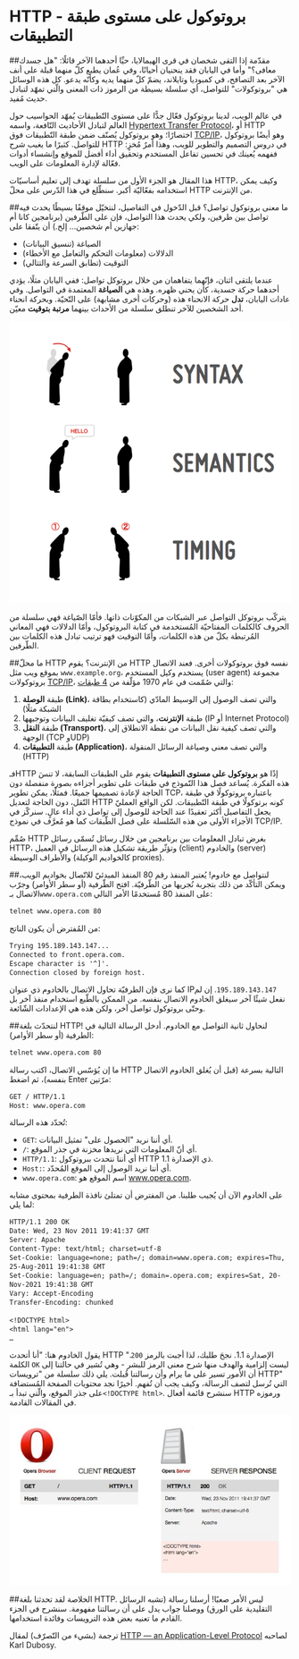 HTTP - بروتوكول على مستوى طبقة التطبيقات
====================================
##مقدّمة
إذا التقى شخصان في قرى الهيمالايا، حيِّا أحدهما الآخر قائلًا: "هل جسدك معافى؟" وأما في اليابان فقد ينحنيان أحيانًا، وفي عُمان يطبع كلّ منهما قبلة على أنف الآخر بعد التصافح، في كمبوديا وتايلاند، يضمّ كلّ منهما يديه وكأنّه يدعو. كل هذه الوسائل هي "بروتوكولات" للتواصل، أي سلسلة بسيطة من الرموز ذات المعنى والّتي تمهّد لتبادل حديث مُفيد.

في عالم الويب، لدينا بروتوكول فعّال جدًّا على مستوى التّطبيقات يُمهّد الحواسيب حول العالم لتبادل الأحاديث النّافعة، واسمه [Hypertext Transfer Protocol](https://en.wikipedia.org/wiki/HTTP)، أو HTTP اختصارًا؛ وهو بروتوكول يُصنّف ضمن طبقة التّطبيقات فوق [TCP/IP](https://en.wikipedia.org/wiki/TCP/IP_model)، وهو أيضًا بروتوكول للتواصل. كثيرًا ما يغيب شرح HTTP في دروس التصميم والتطوير للويب، وهذا أمرٌ مُخزٍ: ففهمه يُعينك في تحسين تفاعل المستخدم وتحقيق أداء أفضل للموقع وإنشساء أدوات فعّالة لإدارة المعلومات على الويب.

هذا المقال هو الجزء الأول من سلسلة تهدف إلى تعليم أساسيّات HTTP، وكيف يمكن استخدامه بفعّاليّة أكبر. سنطّلع في هذا الدّرس على محلّ HTTP من الإنترنت.

##ما معنى بروتوكول تواصل؟
قبل الدّخول في التفاصيل، لنتخيّل موقفًا بسيطًا يحدث فيه تواصل بين طرفين، ولكي يحدث هذا التواصل، فإن على الطّرفين (برنامجين كانا أم جهازين أم شخصين... إلخ.) أن يتّفقا على:

* الصياغة (تنسيق البيانات)
* الدلالات (معلومات التحكم والتعامل مع الأخطاء)
* التوقيت (تطابق السرعة والتتالي)

عندما يلتقى اثنان، فإنّهما يتفاهمان من خلال بروتوكل تواصل: ففي اليابان مثلًا، يؤدي أحدهما حركة جسدية، كأن يحني ظهره. وهذه هي **الصياغة** المعتمدة في التواصل. وفي عادات اليابان، **تدل** حركة الانحناء هذه (وحركات أخرى مشابهة) على التّحيّة. وبحركة انحناء أحد الشخصين للآخر تنطلق سلسلة من الأحداث بينهما **مرتبة بتوقيت** معيّن.

![بروتوكول التواصل](communication.png)

يتركّب بروتوكل التواصل عبر الشبكات من المكوّنات ذاتها. فأمّا الصّياغة فهي سلسلة من الحروف كالكلمات المفتاحيّة المُستخدمة في كتابة البروتوكول، وأمّا الدلالات فهي المعاني المُرتبطة بكلّ من هذه الكلمات، وأمّا التوقيت فهو ترتيب تبادل هذه الكلمات بين الطّرفين.

##ما محلّ HTTP من الإنترنت؟
يقوم HTTP نفسه فوق بروتوكولات أخرى. فعند الاتصال بموقع ويب مثل `www.example.org`، يستخدم وكيل المستخدم (user agent) مجموعة بروتوكولات [TCP/IP](http://en.wikipedia.org/wiki/TCP/IP_model)، والتي صُمّمت في عام 1970 مؤلّفة من [4 طبقات](https://tools.ietf.org/html/rfc1122):

1. طبقة **الوصلة (Link)**، والتي تصف الوصول إلى الوسيط المادّي (كاستخدام بطاقة الشبكة مثلًا)
2. طبقة **الإنترنت**، والتي تصف كيفيّة تغليف البيانات وتوجيهها (IP أو Internet Protocol)
3. طبقة **النقل (Transport)**، والتي تصف كيفية نقل البيانات من نقطة الانطلاق إلى الوجهة (TCP وUDP)
4. طبقة **التطبيقات (Application)**، والتي تصف معنى وصياغة الرسائل المنقولة (HTTP)

فـHTTP إذًا هو **بروتوكول على مستوى التطبيقات** يقوم على الطبقات السابقة، لا تنسَ هذه الفكرة. يُساعد فصل هذا النّموذج في طبقات على تطوير أجزاءه بصورة منفصلة دون الحاجة لإعادة تصميمها جميعًا. فمثلًا، يمكن تطوير TCP، باعتباره بروتوكولًا في طبقة النّقل، دون الحاجة لتعديل HTTP كونه برتوكولًا في طبقة التّطبيقات. لكن الواقع العمليّ يجعل التفاصيل أكثر تعقيدًا عند الحاجة للوصول إلى تواصل ذي أداء عالٍ. سنركّز في الأجزاء الأولى من هذه السّلسلة على فصل الطّبقات كما هو مُعرَّف في نموذج TCP/IP.

صُمِّم HTTP بغرض تبادل المعلومات بين برنامجين من خلال رسائل تُسمّى رسائل HTTP، وتؤثّر طريقة تشكيل هذه الرسائل في العميل (client) والخادوم (server) والأطراف الوسيطة (كالخواديم الوكيلة proxies).

##لنتواصل مع خادوم!
يُعتبر المنفذ رقم 80 المنفذ المبدئيّ للاتّصال بخواديم الويب، ويمكن التأكّد من ذلك بتجربة نُجريها من الطّرفيّة. افتح الطّرفية (أو سطر الأوامر) وجرّب الاتصال بـ`www.opera.com` على المنفذ 80 مُستخدمًا الأمر التالي:

```bash
telnet www.opera.com 80
```

من المُفترض أن يكون الناتج:

```
Trying 195.189.143.147...
Connected to front.opera.com.
Escape character is '^]'.
Connection closed by foreign host.
```

كما نرى فإن الطرفيّة تحاول الاتصال بالخادوم ذي عنوان IP‏ `195.189.143.147`. إن لم نفعل شيئًا آخر سيغلق الخادوم الاتصال بنفسه. من الممكن بالطّبع استخدام منفذ آخر بل وحتّى بروتوكول تواصل آخر، ولكن هذه هي الإعدادات الشّائعة.

##لنتحدّث بلغة HTTP!
لنحاول ثانية التواصل مع الخادوم. أدخل الرسالة التالية في الطرفية (أو سطر الأوامر):

```bash
telnet www.opera.com 80
```

ما إن يُؤسّس الاتصال، اكتب رسالة HTTP التالية بسرعة (قبل أن يُغلق الخادوم الاتصال بنفسه)، ثم اضغط Enter مرّتين:

```
GET / HTTP/1.1
Host: www.opera.com
```

تُحدّد هذه الرسالة:

* `GET`: أي أننا نريد "الحصول على" تمثيل البيانات.
* `/`: أي أنّ المعلومات التي نريدها مخزنة في جذر الموقع.
* `HTTP/1.1`: أي أننا نتحدث ببروتوكول HTTP ذي الإصدارة 1.1.
* `Host:`: أي أننا نريد الوصول إلى الموقع المُحدّد.
* `www.opera.com`: اسم الموقع هو www.opera.com.

على الخادوم الآن أن يُجيب طلبنا. من المفترض أن تمتلئ نافذة الطرفية بمحتوى مشابه لما يلي:

```
HTTP/1.1 200 OK
Date: Wed, 23 Nov 2011 19:41:37 GMT
Server: Apache
Content-Type: text/html; charset=utf-8
Set-Cookie: language=none; path=/; domain=www.opera.com; expires=Thu, 25-Aug-2011 19:41:38 GMT
Set-Cookie: language=en; path=/; domain=.opera.com; expires=Sat, 20-Nov-2021 19:41:38 GMT
Vary: Accept-Encoding
Transfer-Encoding: chunked

<!DOCTYPE html>
<html lang="en">
…
```

يقول الخادوم هنا: "أنا أتحدث HTTP الإصدارة 1.1. نجحَ طلبك، لذا أجبت بالرمز `200`." الكلمة `OK` ليست إلزامية والهدف منها شرح معنى الرمز للبشر - وهي تُشير في حالتنا إلى أن الأمور تسير على ما يرام وأن رسالتنا قُبلت. يلي ذلك سلسلة من "ترويسات HTTP" التي تُرسل لتصف الرسالة، وكيف يجب أن تُفهم. أخيرًا نجد محتويات الصفحة المُستضافة على جذر الموقع، والّتي تبدأ بـ`<!DOCTYPE html>`. سنشرح قائمة أفعال HTTP ورموزه في المقالات القادمة.

![طلب HTTP وجوابه](request-response.jpg)

##الخلاصة
لقد تحدثنا بلغة HTTP. ليس الأمر صعبًا! أرسلنا رسالة (تشبه الرسائل التقليدية على الورق) ووصلنا جواب يدل على أن رسالتنا مفهومة. سنشرح في الجزء القادم ما تعنيه بعض هذه الترويسات وفائدة استخدامها.

ترجمة (بشيء من التّصرّف) لمقال [HTTP — an Application-Level Protocol](https://dev.opera.com/articles/http-basic-introduction/) لصاحبه Karl Dubosy.
